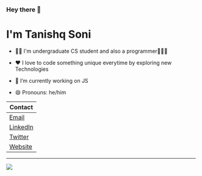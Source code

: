 ### Hey there 👋
# I'm Tanishq Soni

- 👨‍🎓  I'm undergraduate CS student and also a programmer👨🏻‍💻

- ❤️ I love to code something unique everytime by exploring new Technologies

- 🔭 I’m currently working on JS

- 😄 Pronouns: he/him


| Contact |
|---|
| [Email](mailto:hi@tanishq.me) |
| [LinkedIn](https://www.linkedin.com/in/tanishq-soni) |
| [Twitter](https://twitter.com/tanishq_soni_) |
| [Website](https://tanishqsoni.me ) |

<hr>
<img src="https://komarev.com/ghpvc/?username=tanishq-soni&color=50d9eb&label=Profile+views" /> 



